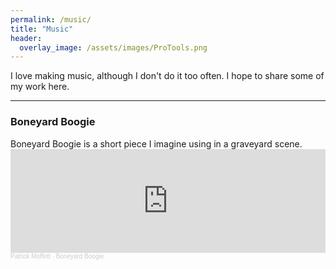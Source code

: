 ```yaml
---
permalink: /music/
title: "Music"
header:
  overlay_image: /assets/images/ProTools.png
---
```


I love making music, although I don't do it too often. I hope to share some of my work here.
<br>
<hr class="solid">
<h3>Boneyard Boogie </h3>
Boneyard Boogie is a short piece I imagine using in a graveyard scene.
<iframe width="100%" height="166" scrolling="no" frameborder="no" allow="autoplay" src="https://w.soundcloud.com/player/?url=https%3A//api.soundcloud.com/tracks/1094017474&color=%23ff5500&auto_play=false&hide_related=false&show_comments=true&show_user=true&show_reposts=false&show_teaser=true"></iframe><div style="font-size: 10px; color: #cccccc;line-break: anywhere;word-break: normal;overflow: hidden;white-space: nowrap;text-overflow: ellipsis; font-family: Interstate,Lucida Grande,Lucida Sans Unicode,Lucida Sans,Garuda,Verdana,Tahoma,sans-serif;font-weight: 100;"><a href="https://soundcloud.com/patrickmoffett" title="Patrick Moffett" target="_blank" style="color: #cccccc; text-decoration: none;">Patrick Moffett</a> · <a href="https://soundcloud.com/patrickmoffett/boneyard-boogie" title="Boneyard Boogie" target="_blank" style="color: #cccccc; text-decoration: none;">Boneyard Boogie</a></div>
